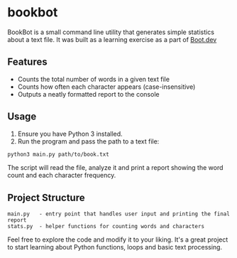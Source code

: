 # bookbot

BookBot is a small command line utility that generates simple statistics about a text file. 
It was built as a learning exercise as a part of [Boot.dev](https://www.boot.dev)

## Features

* Counts the total number of words in a given text file
* Counts how often each character appears (case-insensitive)
* Outputs a neatly formatted report to the console

## Usage

1. Ensure you have Python 3 installed.
2. Run the program and pass the path to a text file:

```bash
python3 main.py path/to/book.txt
```

The script will read the file, analyze it and print a report showing the word count and each character frequency.

## Project Structure

```
main.py   - entry point that handles user input and printing the final report
stats.py  - helper functions for counting words and characters
```

Feel free to explore the code and modify it to your liking. It's a great project to start learning about Python functions, loops and basic text processing.
